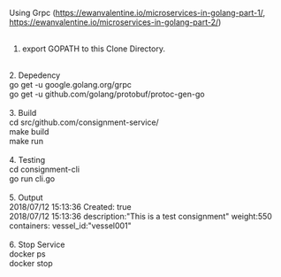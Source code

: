 Using Grpc (https://ewanvalentine.io/microservices-in-golang-part-1/, https://ewanvalentine.io/microservices-in-golang-part-2/)<Br>
<Br>
1. export GOPATH to this Clone Directory.<Br>
<Br>
2. Depedency<Br>
go get -u google.golang.org/grpc<Br>
go get -u github.com/golang/protobuf/protoc-gen-go<Br>
<Br>
3. Build<Br>
cd src/github.com/consignment-service/<Br>
make build<Br>
make run<Br>
<Br>
4. Testing<Br>
cd consignment-cli<Br>
go run cli.go<Br>
<Br>
5. Output<Br>
2018/07/12 15:13:36 Created: true<Br>
2018/07/12 15:13:36 description:"This is a test consignment" weight:550 containers:<customer_id:"naman" origin:"Manchester, United Kingdom" user_id:"user001" > vessel_id:"vessel001"<Br>
<Br>
6. Stop Service<Br>
docker ps<Br>
docker stop <container id><Br>